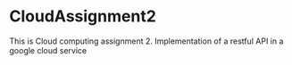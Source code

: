 # CloudAssignment2
This is Cloud computing assignment 2. Implementation of a restful API in a google cloud service
